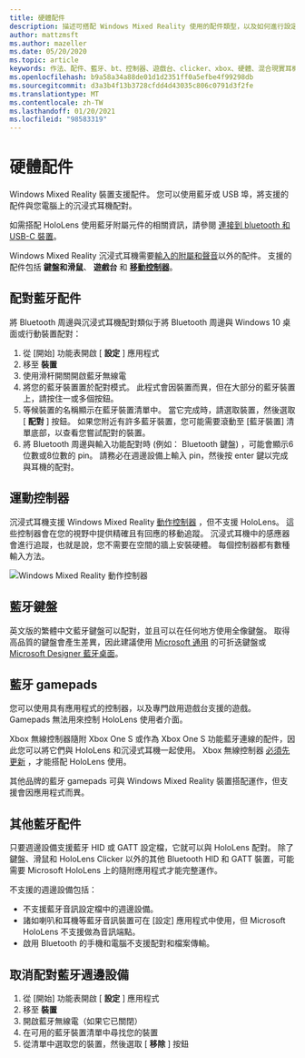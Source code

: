 ```yaml
---
title: 硬體配件
description: 描述可搭配 Windows Mixed Reality 使用的配件類型，以及如何進行設定。
author: mattzmsft
ms.author: mazeller
ms.date: 05/20/2020
ms.topic: article
keywords: 作法、配件、藍牙、bt、控制器、遊戲台、clicker、xbox、硬體、混合現實耳機、windows mixed reality 耳機、虛擬實境耳機、移動控制器
ms.openlocfilehash: b9a58a34a88de01d1d2351ff0a5efbe4f99298db
ms.sourcegitcommit: d3a3b4f13b3728cfdd4d43035c806c0791d3f2fe
ms.translationtype: MT
ms.contentlocale: zh-TW
ms.lasthandoff: 01/20/2021
ms.locfileid: "98583319"
---
```

# <a name="hardware-accessories"></a>硬體配件

Windows Mixed Reality 裝置支援配件。 您可以使用藍牙或 USB 埠，將支援的配件與您電腦上的沉浸式耳機配對。

如需搭配 HoloLens 使用藍牙附屬元件的相關資訊，請參閱 [連接到 bluetooth 和 USB-C 裝置](/hololens/hololens-connect-devices)。

Windows Mixed Reality 沉浸式耳機需要[輸入的附屬和](../design/gaze-and-commit.md)[聲音](../design/voice-input.md)以外的配件。 支援的配件包括 **鍵盤和滑鼠**、 **遊戲台** 和 **[移動控制器](../design/motion-controllers.md)**。

## <a name="pairing-bluetooth-accessories"></a>配對藍牙配件

將 Bluetooth 周邊與沉浸式耳機配對類似于將 Bluetooth 周邊與 Windows 10 桌面或行動裝置配對：

1. 從 [開始] 功能表開啟 [ **設定** ] 應用程式
2. 移至 **裝置**
3. 使用滑杆開關開啟藍牙無線電
4. 將您的藍牙裝置置於配對模式。 此程式會因裝置而異，但在大部分的藍牙裝置上，請按住一或多個按鈕。
5. 等候裝置的名稱顯示在藍牙裝置清單中。 當它完成時，請選取裝置，然後選取 [ **配對** ] 按鈕。 如果您附近有許多藍牙裝置，您可能需要滾動至 [藍牙裝置] 清單底部，以查看您嘗試配對的裝置。
6. 將 Bluetooth 周邊與輸入功能配對時 (例如： Bluetooth 鍵盤) ，可能會顯示6位數或8位數的 pin。 請務必在週邊設備上輸入 pin，然後按 enter 鍵以完成與耳機的配對。

## <a name="motion-controllers"></a>運動控制器

沉浸式耳機支援 Windows Mixed Reality [動作控制器](../design/motion-controllers.md) ，但不支援 HoloLens。 這些控制器會在您的視野中提供精確且有回應的移動追蹤。 沉浸式耳機中的感應器會進行追蹤，也就是說，您不需要在空間的牆上安裝硬體。 每個控制器都有數種輸入方法。

![Windows Mixed Reality 動作控制器](../design/images/winmr-ck-1080x1080-350px.jpg)

## <a name="bluetooth-keyboards"></a>藍牙鍵盤

英文版的繁體中文藍牙鍵盤可以配對，並且可以在任何地方使用全像鍵盤。 取得高品質的鍵盤會產生差異，因此建議使用 [Microsoft 通用](https://www.microsoft.com/accessories/products/keyboards/universal-foldable-keyboard/gu5-00001) 的可折迭鍵盤或 [Microsoft Designer 藍牙桌面](https://www.microsoft.com/accessories/products/keyboards/designer-bluetooth-desktop/7n9-00001)。

## <a name="bluetooth-gamepads"></a>藍牙 gamepads

您可以使用具有應用程式的控制器，以及專門啟用遊戲台支援的遊戲。 Gamepads 無法用來控制 HoloLens 使用者介面。

Xbox 無線控制器隨附 Xbox One S 或作為 Xbox One S 功能藍牙連線的配件，因此您可以將它們與 HoloLens 和沉浸式耳機一起使用。 Xbox 無線控制器 [必須先更新](https://support.xbox.com/xbox-one/accessories/update-controller-for-stereo-headset-adapter) ，才能搭配 HoloLens 使用。

其他品牌的藍牙 gamepads 可與 Windows Mixed Reality 裝置搭配運作，但支援會因應用程式而異。

## <a name="other-bluetooth-accessories"></a>其他藍牙配件

只要週邊設備支援藍牙 HID 或 GATT 設定檔，它就可以與 HoloLens 配對。 除了鍵盤、滑鼠和 HoloLens Clicker 以外的其他 Bluetooth HID 和 GATT 裝置，可能需要 Microsoft HoloLens 上的隨附應用程式才能完整運作。

不支援的週邊設備包括：

* 不支援藍牙音訊設定檔中的週邊設備。
* 諸如喇叭和耳機等藍牙音訊裝置可在 [設定] 應用程式中使用，但 Microsoft HoloLens 不支援做為音訊端點。
* 啟用 Bluetooth 的手機和電腦不支援配對和檔案傳輸。

## <a name="unpairing-a-bluetooth-peripheral"></a>取消配對藍牙週邊設備

1. 從 [開始] 功能表開啟 [ **設定** ] 應用程式
2. 移至 **裝置**
3. 開啟藍牙無線電（如果它已關閉）
4. 在可用的藍牙裝置清單中尋找您的裝置
5. 從清單中選取您的裝置，然後選取 [ **移除** ] 按鈕